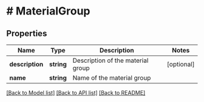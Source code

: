 # # MaterialGroup

## Properties

Name | Type | Description | Notes
------------ | ------------- | ------------- | -------------
**description** | **string** | Description of the material group | [optional]
**name** | **string** | Name of the material group |

[[Back to Model list]](../../README.md#models) [[Back to API list]](../../README.md#endpoints) [[Back to README]](../../README.md)
